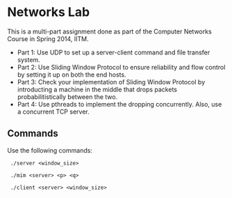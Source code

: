 
Networks Lab
============

This is a multi-part assignment done as part of the Computer Networks Course in Spring 2014, IITM. 

- Part 1: Use UDP to set up a server-client command and file transfer system.
- Part 2: Use Sliding Window Protocol to ensure reliability and flow control by setting it up on both the end hosts.
- Part 3: Check your implementation of Sliding Window Protocol by introducting a machine in the middle that drops packets probabilitistically between the two.
- Part 4: Use pthreads to implement the dropping concurrently. Also, use a concurrent TCP server. 


Commands
-

Use the following commands:

```
 ./server <window_size>
 ```
 
 

```
 ./mim <server> <p> <q>
 ```
 
 
```
 ./client <server> <window_size>
 ```
 
 
